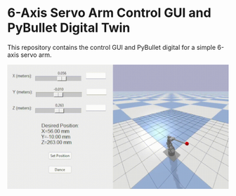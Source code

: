 # 6-Axis Servo Arm Control GUI and PyBullet Digital Twin

This repository contains the control GUI and PyBullet digital for a simple 6-axis servo arm.

![Demo](./assets/2024-03-16%2019-59-02.gif)

